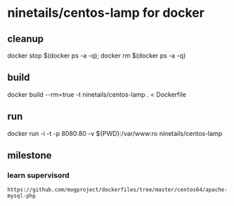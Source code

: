 # ninetails/centos-lamp for docker

## cleanup
docker stop $(docker ps -a -q); docker rm $(docker ps -a -q)

## build
docker build --rm=true -t ninetails/centos-lamp . < Dockerfile

## run
docker run -i -t -p 8080:80 -v ${PWD}:/var/www:ro ninetails/centos-lamp

## milestone

### learn supervisord

    https://github.com/mogproject/dockerfiles/tree/master/centos64/apache-mysql-php
